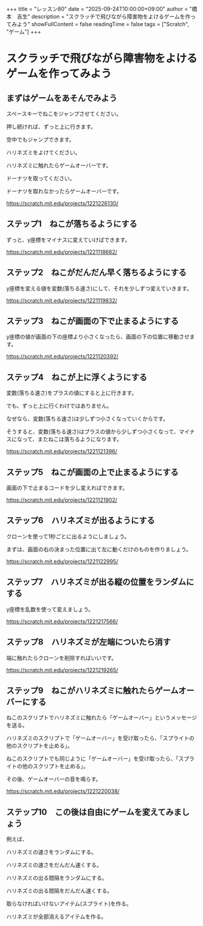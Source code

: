 +++
title = "レッスン80"
date = "2025-09-24T10:00:00+09:00"
author = "橋本　吉生"
description = "スクラッチで飛びながら障害物をよけるゲームを作ってみよう"
showFullContent = false
readingTime = false
tags = ["Scratch", "ゲーム"]
+++

# スクラッチで飛びながら障害物をよけるゲームを作ってみよう

## まずはゲームをあそんでみよう

スペースキーでねこをジャンプさせてください。

押し続ければ、ずっと上に行きます。

空中でもジャンプできます。

ハリネズミをよけてください。

ハリネズミに触れたらゲームオーバーです。

ドーナツを取ってください。

ドーナツを取れなかったらゲームオーバーです。

https://scratch.mit.edu/projects/1221226130/

## ステップ1　ねこが落ちるようにする

ずっと、y座標をマイナスに変えていけばできます。

https://scratch.mit.edu/projects/1221118682/

## ステップ2　ねこがだんだん早く落ちるようにする

y座標を変える値を変数(落ちる速さ)にして、それを少しずつ変えていきます。

https://scratch.mit.edu/projects/1221119832/

## ステップ3　ねこが画面の下で止まるようにする

y座標の値が画面の下の座標より小さくなったら、画面の下の位置に移動させます。

https://scratch.mit.edu/projects/1221120392/

## ステップ4　ねこが上に浮くようにする

変数(落ちる速さ)をプラスの値にすると上に行きます。

でも、ずっと上に行くわけではありません。

なぜなら、変数(落ちる速さ)は少しずつ小さくなっていくからです。

そうすると、変数(落ちる速さ)はプラスの値から少しずつ小さくなって、マイナスになって、またねこは落ちるようになります。

https://scratch.mit.edu/projects/1221121396/

## ステップ5　ねこが画面の上で止まるようにする

画面の下で止まるコードを少し変えればできます。

https://scratch.mit.edu/projects/1221121902/

## ステップ6　ハリネズミが出るようにする

クローンを使って1秒ごとに出るようにしましょう。

まずは、画面の右の決まった位置に出て左に動くだけのものを作りましょう。

https://scratch.mit.edu/projects/1221122995/

## ステップ7　ハリネズミが出る縦の位置をランダムにする

y座標を乱数を使って変えましょう。

https://scratch.mit.edu/projects/1221217566/

## ステップ8　ハリネズミが左端についたら消す

端に触れたらクローンを削除すればいいです。

https://scratch.mit.edu/projects/1221219265/

## ステップ9　ねこがハリネズミに触れたらゲームオーバーにする

ねこのスクリプトでハリネズミに触れたら「ゲームオーバー」というメッセージを送る。

ハリネズミのスクリプトで「ゲームオーバー」を受け取ったら、「スプライトの他のスクリプトを止める」。

ねこのスクリプトでも同じように「ゲームオーバー」を受け取ったら、「スプライトの他のスクリプトを止める」。

その後、ゲームオーバーの音を鳴らす。

https://scratch.mit.edu/projects/1221220038/

## ステップ10　この後は自由にゲームを変えてみましょう

例えば、

ハリネズミの速さをランダムにする。

ハリネズミの速さをだんだん速くする。

ハリネズミの出る間隔をランダムにする。

ハリネズミの出る間隔をだんだん速くする。

取らなければいけないアイテム(スプライト)を作る。

ハリネズミが全部消えるアイテムを作る。
